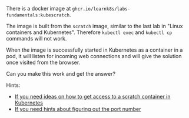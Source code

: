 There is a docker image at `ghcr.io/learnk8s/labs-fundamentals:kubescratch`.

The image is built from the `scratch` image, similar to the last lab in "Linux containers and Kubernetes".  Therefore `kubectl exec` and `kubectl cp` commands will not work.

When the image is successfully started in Kubernetes as a container in a pod, it will listen for incoming web connections and will give the solution once visited from the browser.

Can you make this work and get the answer?

Hints:
  - [If you need ideas on how to get access to a scratch container in Kubernetes](hint1.md)
  - [If you need hints about figuring out the port number](hint2.md)
